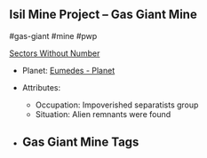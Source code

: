 ## Isil Mine Project &ndash; Gas Giant Mine

#gas-giant #mine #pwp

[Sectors Without Number](https://sectorswithoutnumber.com/sector/bfDcBzTtgpeyLUfwzjio/planet/s4ydwlOtBIYvv70hM1Yp)

- Planet: [Eumedes - Planet](../../../Gaming/StarsWithoutNumber/PiratesWithoutPlunder/Eumedes%20-%20Planet.md)

- Attributes:
   -   Occupation: Impoverished separatists group
   -   Situation: Alien remnants were found

- Gas Giant Mine Tags
	-  
